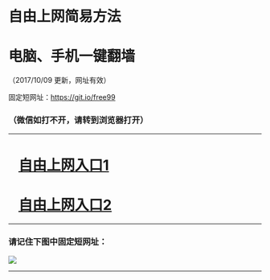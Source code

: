 ﻿# 自由上网简易方法

# 电脑、手机一键翻墙

（2017/10/09 更新，网址有效）

固定短网址：https://git.io/free99

### （微信如打不开，请转到浏览器打开）


***





# &nbsp;&nbsp; <a href="http://ft343911641.fwq-tz-1001.info/fwqtz01.html?t=10090016656 " target="_blank">自由上网入口1</a>
# &nbsp;&nbsp; <a href="http://ft835810902.fwq-tz-1002.info/fwqtz02.html?t=100900128960 " target="_blank">自由上网入口2</a>
***

### 请记住下图中固定短网址：

<img src="https://s3-us-west-2.amazonaws.com/fwq-1001/yjfq-20170905okok.png" /> 


***

